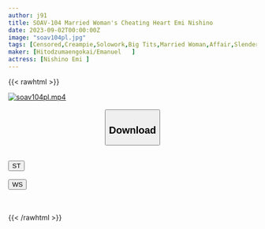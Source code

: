 ```yaml
---
author: j91
title: SOAV-104 Married Woman's Cheating Heart Emi Nishino
date: 2023-09-02T00:00:00Z
image: "soav104pl.jpg"
tags: [Censored,Creampie,Solowork,Big Tits,Married Woman,Affair,Slender	 ]
maker: [Hitodzumaengokai/Emanuel   ]
actress: [Nishino Emi ]
---
```



{{< rawhtml >}}

<div class="video" data-videoid="vxevWekZD1I4mZK">
    <a href="javascript:;">
        <img src="https://my.j91.asia/posts/soav104pl/soav104pl.jpg" width="WIDTH" height="HEIGHT" alt="soav104pl.mp4" loading="lazy">
    </a>
</div>

<script type="text/javascript" src="https://j91.asia/asset/on-demand-st.js"></script>

<br>
  <link rel="stylesheet" href="https://j91.asia/asset/bs5.css">
  
  <center>
  <button class="btn btn-primary" type="button" data-bs-toggle="collapse" data-bs-target=".multi-collapse" aria-expanded="false" aria-controls="multiCollapseExample1 multiCollapseExample2"><h2>Download</h2></button></center>
</p>
<div class="row">
  <div class="col">
    <div class="collapse multi-collapse" id="multiCollapseExample1">
      <div class="card card-body">
	      	      <br>
<div class="buttons">  
<a href="https://streamtape.to/v/vxevWekZD1I4mZK"><button class="btn-hover color-3"><i class="fa fa-download"></i> ST</button></a></div>
    </div>
  </div>
</div>
  <div class="col">
    <div class="collapse multi-collapse" id="multiCollapseExample2">
      <div class="card card-body">
	      <br>
<div class="buttons">
    <a href="https://wolfstream.tv/6dkf5mpm177e"><button class="btn-hover color-9"><i class="fa fa-download"></i> WS</button></a></div>
<br><br>
      </div>
    </div>
  </div>
</div>

{{< /rawhtml >}}